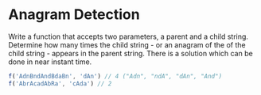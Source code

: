 # Anagram Detection

Write a function that accepts two parameters, a parent and a child string. Determine how many times the child string - or an anagram of the of the child string - appears in the parent string. There is a solution which can be done in near instant time.


```js
f('AdnBndAndBdaBn', 'dAn') // 4 ("Adn", "ndA", "dAn", "And")
f('AbrAcadAbRa', 'cAda') // 2
```
